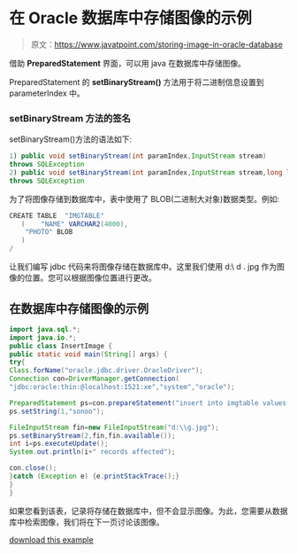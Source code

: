 # 在 Oracle 数据库中存储图像的示例

> 原文：<https://www.javatpoint.com/storing-image-in-oracle-database>

借助 **PreparedStatement** 界面，可以用 java 在数据库中存储图像。

PreparedStatement 的 **setBinaryStream()** 方法用于将二进制信息设置到 parameterIndex 中。

### setBinaryStream 方法的签名

setBinaryStream()方法的语法如下:

```java
1) public void setBinaryStream(int paramIndex,InputStream stream)
throws SQLException
2) public void setBinaryStream(int paramIndex,InputStream stream,long length)
throws SQLException

```

为了将图像存储到数据库中，表中使用了 BLOB(二进制大对象)数据类型。例如:

```java
CREATE TABLE  "IMGTABLE" 
   (	"NAME" VARCHAR2(4000), 
	"PHOTO" BLOB
   )
/

```

让我们编写 jdbc 代码来将图像存储在数据库中。这里我们使用 d:\ d . jpg 作为图像的位置。您可以根据图像位置进行更改。

## 在数据库中存储图像的示例

```java
import java.sql.*;
import java.io.*;
public class InsertImage {
public static void main(String[] args) {
try{
Class.forName("oracle.jdbc.driver.OracleDriver");
Connection con=DriverManager.getConnection(
"jdbc:oracle:thin:@localhost:1521:xe","system","oracle");

PreparedStatement ps=con.prepareStatement("insert into imgtable values(?,?)");
ps.setString(1,"sonoo");

FileInputStream fin=new FileInputStream("d:\\g.jpg");
ps.setBinaryStream(2,fin,fin.available());
int i=ps.executeUpdate();
System.out.println(i+" records affected");

con.close();
}catch (Exception e) {e.printStackTrace();}
}
}
```

如果您看到该表，记录将存储在数据库中，但不会显示图像。为此，您需要从数据库中检索图像，我们将在下一页讨论该图像。

[download this example](https://static.javatpoint.com/src/jdbc/InsertImage.zip)